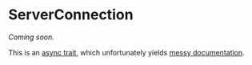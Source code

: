 # ServerConnection

_Coming soon._

This is an [async trait](https://lib.rs/crates/async-trait), which unfortunately yields [messy documentation](https://pliantdb.dev/main/pliantdb/core/connection/trait.ServerConnection.html).
